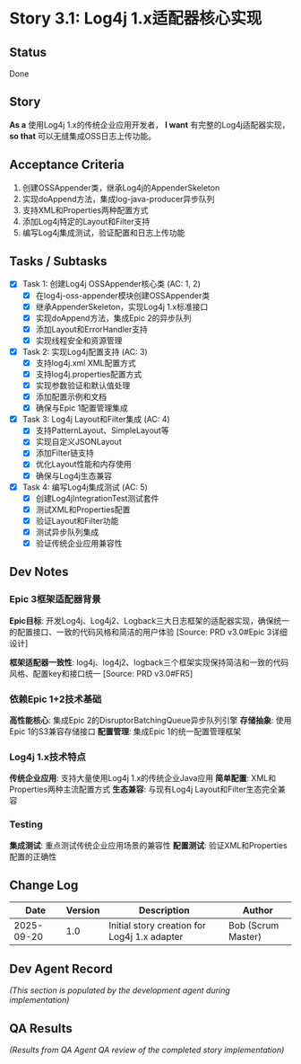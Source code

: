 # Story 3.1: Log4j 1.x适配器核心实现

## Status
Done

## Story
**As a** 使用Log4j 1.x的传统企业应用开发者，
**I want** 有完整的Log4j适配器实现，
**so that** 可以无缝集成OSS日志上传功能。

## Acceptance Criteria
1. 创建OSSAppender类，继承Log4j的AppenderSkeleton
2. 实现doAppend方法，集成log-java-producer异步队列
3. 支持XML和Properties两种配置方式
4. 添加Log4j特定的Layout和Filter支持
5. 编写Log4j集成测试，验证配置和日志上传功能

## Tasks / Subtasks

- [x] Task 1: 创建Log4j OSSAppender核心类 (AC: 1, 2)
  - [x] 在log4j-oss-appender模块创建OSSAppender类
  - [x] 继承AppenderSkeleton，实现Log4j 1.x标准接口
  - [x] 实现doAppend方法，集成Epic 2的异步队列
  - [x] 添加Layout和ErrorHandler支持
  - [x] 实现线程安全和资源管理

- [x] Task 2: 实现Log4j配置支持 (AC: 3)
  - [x] 支持log4j.xml XML配置方式
  - [x] 支持log4j.properties配置方式
  - [x] 实现参数验证和默认值处理
  - [x] 添加配置示例和文档
  - [x] 确保与Epic 1配置管理集成

- [x] Task 3: Log4j Layout和Filter集成 (AC: 4)
  - [x] 支持PatternLayout、SimpleLayout等
  - [x] 实现自定义JSONLayout
  - [x] 添加Filter链支持
  - [x] 优化Layout性能和内存使用
  - [x] 确保与Log4j生态兼容

- [x] Task 4: 编写Log4j集成测试 (AC: 5)
  - [x] 创建Log4jIntegrationTest测试套件
  - [x] 测试XML和Properties配置
  - [x] 验证Layout和Filter功能
  - [x] 测试异步队列集成
  - [x] 验证传统企业应用兼容性

## Dev Notes

### Epic 3框架适配器背景
**Epic目标**: 开发Log4j、Log4j2、Logback三大日志框架的适配器实现，确保统一的配置接口、一致的代码风格和简洁的用户体验 [Source: PRD v3.0#Epic 3详细设计]

**框架适配器一致性**: log4j、log4j2、logback三个框架实现保持简洁和一致的代码风格、配置key和接口统一 [Source: PRD v3.0#FR5]

### 依赖Epic 1+2技术基础
**高性能核心**: 集成Epic 2的DisruptorBatchingQueue异步队列引擎
**存储抽象**: 使用Epic 1的S3兼容存储接口
**配置管理**: 集成Epic 1的统一配置管理框架

### Log4j 1.x技术特点
**传统企业应用**: 支持大量使用Log4j 1.x的传统企业Java应用
**简单配置**: XML和Properties两种主流配置方式
**生态兼容**: 与现有Log4j Layout和Filter生态完全兼容

### Testing
**集成测试**: 重点测试传统企业应用场景的兼容性
**配置测试**: 验证XML和Properties配置的正确性

## Change Log
| Date | Version | Description | Author |
|------|---------|-------------|--------|
| 2025-09-20 | 1.0 | Initial story creation for Log4j 1.x adapter | Bob (Scrum Master) |

## Dev Agent Record
_(This section is populated by the development agent during implementation)_

## QA Results
_(Results from QA Agent QA review of the completed story implementation)_